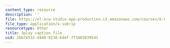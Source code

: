 ```yaml
---
content_type: resource
description: ''
file: https://ol-ocw-studio-app-production.s3.amazonaws.com/courses/6-004-computation-structures-spring-2017/2bb7e532d44092386d4f7f3403039541_0LqS5QtpSVE.srt
file_type: application/x-subrip
resourcetype: Other
title: 3play caption file
uid: 2bb7e532-d440-9238-6d4f-7f3403039541
---
```

